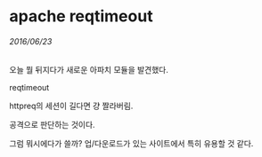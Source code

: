 apache reqtimeout
=================

###### 2016/06/23

오늘 뭘 뒤지다가 새로운 아파치 모듈을 발견했다.

reqtimeout

httpreq의 세션이 길다면 걍 짤라버림.

공격으로 판단하는 것이다.

그럼 뭐시에다가 쓸까? 업/다운로드가 있는 사이트에서 특히 유용할 것 같다.
